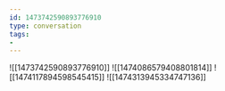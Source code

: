 ```yaml
---
id: 1473742590893776910
type: conversation
tags:
- 
---
```

![[1473742590893776910]]
![[1474086579408801814]]
![[1474117894598545415]]
![[1474313945334747136]]

